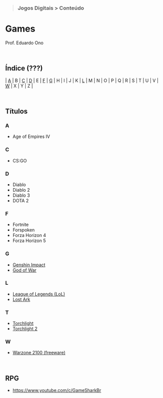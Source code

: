 > ### Jogos Digitais > Conteúdo

# Games

Prof. Eduardo Ono

<br>

## Índice (???)

| [A] | B | [C] | [D] | E | [F] | [G] | H | I | J | K | [L] | M | N | O | P | Q | R | S | T | U | V | [W] | X | Y | Z |

[A]: #a
[C]: #c
[D]: #d
[F]: #f
[G]: #g
[L]: #l
[W]: #w

&nbsp;

## Títulos

### A

* Age of Empires IV

### C

* CS:GO

### D

* Diablo
* Diablo 2
* Diablo 3
* DOTA 2

### F

* Fortnite
* Forspoken
* Forza Horizon 4
* Forza Horizon 5

### G

* [Genshin Impact](https://genshin.hoyoverse.com/pt/)
* [God of War](https://www.playstation.com/pt-br/god-of-war/)

### L

* [League of Legends (LoL)](https://www.leagueoflegends.com/pt-br/)
* [Lost Ark](https://www.playlostark.com/pt-br)

### T

* [Torchlight](https://www.torchlight1.com/en)
* [Torchlight 2](https://www.torchlight2.com/en)

### W

* [Warzone 2100 (freeware)](https://wz2100.net/)

<br>

## RPG

* https://www.youtube.com/c/GameSharkBr

&nbsp;
